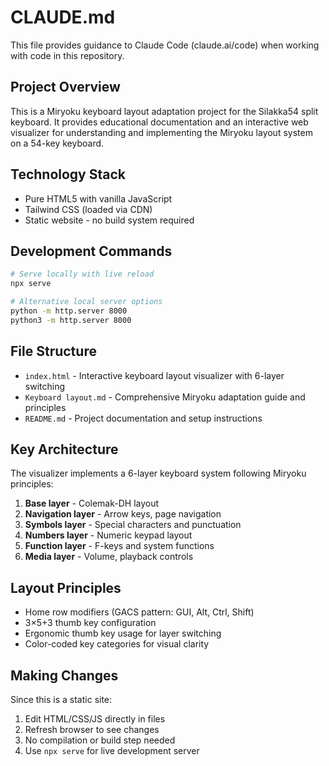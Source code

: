 # CLAUDE.md

This file provides guidance to Claude Code (claude.ai/code) when working with code in this repository.

## Project Overview

This is a Miryoku keyboard layout adaptation project for the Silakka54 split keyboard. It provides educational documentation and an interactive web visualizer for understanding and implementing the Miryoku layout system on a 54-key keyboard.

## Technology Stack

- Pure HTML5 with vanilla JavaScript
- Tailwind CSS (loaded via CDN)
- Static website - no build system required

## Development Commands

```bash
# Serve locally with live reload
npx serve

# Alternative local server options
python -m http.server 8000
python3 -m http.server 8000
```

## File Structure

- `index.html` - Interactive keyboard layout visualizer with 6-layer switching
- `Keyboard layout.md` - Comprehensive Miryoku adaptation guide and principles
- `README.md` - Project documentation and setup instructions

## Key Architecture

The visualizer implements a 6-layer keyboard system following Miryoku principles:
1. **Base layer** - Colemak-DH layout
2. **Navigation layer** - Arrow keys, page navigation
3. **Symbols layer** - Special characters and punctuation
4. **Numbers layer** - Numeric keypad layout
5. **Function layer** - F-keys and system functions
6. **Media layer** - Volume, playback controls

## Layout Principles

- Home row modifiers (GACS pattern: GUI, Alt, Ctrl, Shift)
- 3×5+3 thumb key configuration
- Ergonomic thumb key usage for layer switching
- Color-coded key categories for visual clarity

## Making Changes

Since this is a static site:
1. Edit HTML/CSS/JS directly in files
2. Refresh browser to see changes
3. No compilation or build step needed
4. Use `npx serve` for live development server